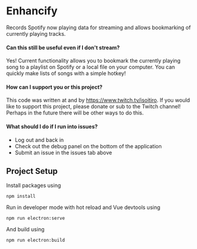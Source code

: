 # Enhancify
Records Spotify now playing data for streaming and allows bookmarking of currently playing tracks.

#### Can this still be useful even if I don't stream?
Yes! Current functionality allows you to bookmark the currently playing song to a playlist on Spotify or a local file on your computer. You can quickly make lists of songs with a simple hotkey!

#### How can I support you or this project?
This code was written at and by https://www.twitch.tv/isoitiro. If you would like to support this project, please donate or sub to the Twitch channel! Perhaps in the future there will be other ways to do this.

#### What should I do if I run into issues?
* Log out and back in
* Check out the debug panel on the bottom of the application
* Submit an issue in the issues tab above

## Project Setup

Install packages using
```
npm install
```

Run in developer mode with hot reload and Vue devtools using
```
npm run electron:serve
```

And build using
```
npm run electron:build
```
